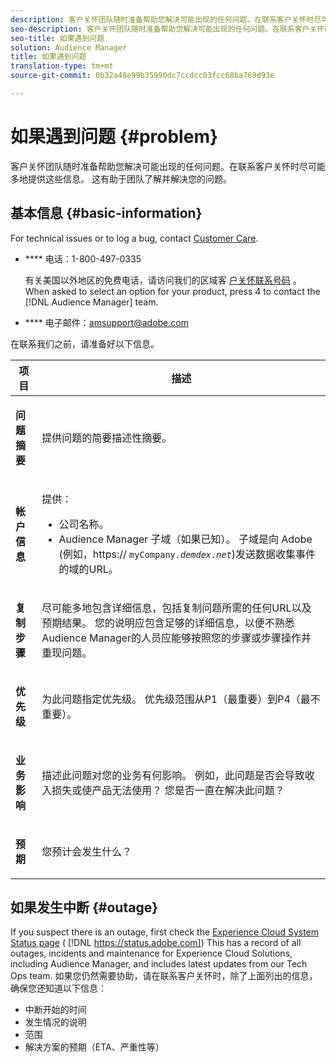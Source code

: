 ```yaml
---
description: 客户关怀团队随时准备帮助您解决可能出现的任何问题。在联系客户关怀时尽可能多地提供这些信息。 这有助于团队了解并解决您的问题。
seo-description: 客户关怀团队随时准备帮助您解决可能出现的任何问题。在联系客户关怀时尽可能多地提供这些信息。 这有助于团队了解并解决您的问题。
seo-title: 如果遇到问题
solution: Audience Manager
title: 如果遇到问题
translation-type: tm+mt
source-git-commit: 0b32a48e99b35990dc7ccdcc03fcc68ba769d93e

---
```



# 如果遇到问题 {#problem}

客户关怀团队随时准备帮助您解决可能出现的任何问题。在联系客户关怀时尽可能多地提供这些信息。 这有助于团队了解并解决您的问题。

## 基本信息 {#basic-information}

<!-- 

r_problem.xml

 -->

For technical issues or to log a bug, contact [Customer Care](https://helpx.adobe.com/marketing-cloud/contact-support.html).

* **** 电话：1-800-497-0335

   有关美国以外地区的免费电话，请访问我们的区域客 [户关怀联系号码](https://helpx.adobe.com/contact/dma-external/DMACustomeCareRegionalPhoneNumbers.html) 。 When asked to select an option for your product, press 4 to contact the [!DNL Audience Manager] team.

* **** 电子邮件：amsupport@adobe.com

在联系我们之前，请准备好以下信息。

<table id="table_28E76031E2804265B1A48AB2659F68F0"> 
 <thead> 
  <tr> 
   <th colname="col1" class="entry"> 项目 </th> 
   <th colname="col2" class="entry"> 描述 </th> 
  </tr>
 </thead>
 <tbody> 
  <tr> 
   <td colname="col1"> <p><b>问题摘要</b> </p> </td> 
   <td colname="col2"> <p>提供问题的简要描述性摘要。 </p> </td> 
  </tr> 
  <tr> 
   <td colname="col1"> <p><b>帐户信息</b> </p> </td> 
   <td colname="col2"> <p>提供： </p> <p> 
     <ul id="ul_6ACF6EF2165C4041A891FF36D78BBA63"> 
      <li id="li_86573CAAE8454BE6BDF44F9A8281FF95">公司名称。 </li> 
      <li id="li_8259BB738BA84A13982A8E84BCF56B2A"><span class="keyword"> Audience Manager</span> 子域（如果已知）。 子域是向 <span class="keyword"> Adobe</span> (例如，https:// <code>myCompany<i>.demdex.net</i></code>)发送数据收集事件的域的URL。 </li> 
     </ul> </p> </td> 
  </tr> 
  <tr> 
   <td colname="col1"> <p><b>复制步骤</b> </p> </td> 
   <td colname="col2"> <p>尽可能多地包含详细信息，包括复制问题所需的任何URL以及预期结果。 您的说明应包含足够的详细信息，以便不熟悉 <span class="keyword"></span> Audience Manager的人员应能够按照您的步骤或步骤操作并重现问题。 </p> </td> 
  </tr> 
  <tr> 
   <td colname="col1"> <p><b>优先级</b> </p> </td> 
   <td colname="col2"> <p>为此问题指定优先级。 优先级范围从P1（最重要）到P4（最不重要）。 </p> </td> 
  </tr> 
  <tr> 
   <td colname="col1"> <p><b>业务影响</b> </p> </td> 
   <td colname="col2"> <p>描述此问题对您的业务有何影响。 例如，此问题是否会导致收入损失或使产品无法使用？ 您是否一直在解决此问题？ </p> </td> 
  </tr> 
  <tr> 
   <td colname="col1"> <p><b>预期</b> </p> </td> 
   <td colname="col2"> <p>您预计会发生什么？ </p> </td> 
  </tr> 
 </tbody> 
</table>

## 如果发生中断 {#outage}

If you suspect there is an outage, first check the [Experience Cloud System Status page](https://status.adobe.com) ( [!DNL https://status.adobe.com]) This has a record of all outages, incidents and maintenance for Experience Cloud Solutions, including Audience Manager, and includes latest updates from our Tech Ops team. 如果您仍然需要协助，请在联系客户关怀时，除了上面列出的信息，确保您还知道以下信息：

* 中断开始的时间
* 发生情况的说明
* 范围
* 解决方案的预期（ETA、严重性等）